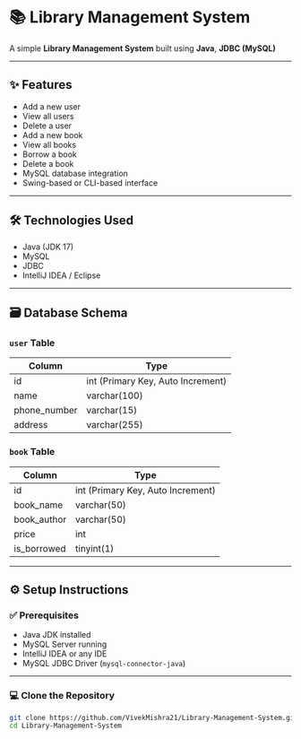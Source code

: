 # 📚 Library Management System

A simple **Library Management System** built using **Java**, **JDBC (MySQL)**

---

## ✨ Features

- Add a new user
- View all users
- Delete a user
- Add a new book
- View all books
- Borrow a book
- Delete a book
- MySQL database integration
- Swing-based or CLI-based interface

---

## 🛠️ Technologies Used

- Java (JDK 17)
- MySQL
- JDBC
- IntelliJ IDEA / Eclipse

---

## 🗃️ Database Schema

### `user` Table
| Column        | Type          |
|---------------|---------------|
| id            | int (Primary Key, Auto Increment) |
| name          | varchar(100)  |
| phone_number  | varchar(15)   |
| address       | varchar(255)  |

### `book` Table
| Column        | Type          |
|---------------|---------------|
| id            | int (Primary Key, Auto Increment) |
| book_name     | varchar(50)   |
| book_author   | varchar(50)   |
| price         | int           |
| is_borrowed   | tinyint(1)    |

---

## ⚙️ Setup Instructions

### ✅ Prerequisites

- Java JDK installed
- MySQL Server running
- IntelliJ IDEA or any IDE
- MySQL JDBC Driver (`mysql-connector-java`)

---

### 💻 Clone the Repository

```bash
git clone https://github.com/VivekMishra21/Library-Management-System.git
cd Library-Management-System
